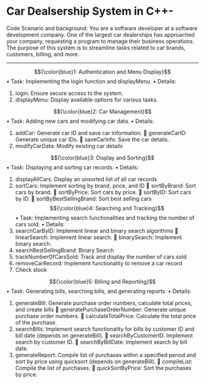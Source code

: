 # Car Dealsership System in C++-

Code Scenario and background: You are a software developer at a software development company. One of the largest car dealerships has
approached your company, requesting a program to manage their business operations. The purpose of this
system is to streamline tasks related to car brands, customers, billing, and more.

---------------------------------------------------------------------------------------------------------------------------------------------------------------------------------------------------------------------


$${\color{blue}1: Authentication and Menu Display}$$
•	Task: Implementing the login function and displayMenu.
•	Details:
1.	login: Ensure secure access to the system.
2.	displayMenu: Display available options for various tasks.

$${\color{blue}2: Car Management}$$
•	Task: Adding new cars and modifying car data.
•	Details:
1.	addCar: Generate car ID and save car information.
	generateCarID: Generate unique car IDs.
	saveCarInfo: Save the car details.
2.	modifyCarData: Modify existing car details 

$${\color{blue}3: Display and Sorting}$$
•	Task: Displaying and sorting car records.
•	Details:
1.	displayAllCars: Display an unsorted list of all car records 
2.	sortCars: Implement sorting by brand, price, and ID 
	sortByBrand: Sort cars by brand.
	sortByPrice: Sort cars by price.
	sortByID: Sort cars by ID.
	sortByBestSellingBrand: Sort best selling cars
 
$${\color{blue}4: Searching and Tracking}$$
•	Task: Implementing search functionalities and tracking the number of cars sold.
•	Details:
1.	searchCarByID: Implement linear and binary search algorithms 
	linearSearch: Implement linear search.
	binarySearch: Implement binary search.
2.	searchBestSellingBrand: Binary Search
3.	trackNumberOfCarsSold: Track and display the number of cars sold 
4.	removeCarRecord: Implement functionality to remove a car record 
5.	Check stock

$${\color{blue}5: Billing and Reporting}$$
•	Task: Generating bills, searching bills, and generating reports.
•	Details:
1.	generateBill: Generate purchase order numbers, calculate total prices, and create bills 
	generatePurchaseOrderNumber: Generate unique purchase order numbers.
	calculateTotalPrice: Calculate the total price of the purchase.
2.	searchBills: Implement search functionality for bills by customer ID and bill date (depends on generateBill).
	searchByCustomerID: Implement search by customer ID.
	searchByBillDate: Implement search by bill date.
3.	generateReport: Compile list of purchases within a specified period and sort by price using quicksort (depends on generateBill).
	compileList: Compile the list of purchases.
	quickSortByPrice: Sort the purchases by price.
